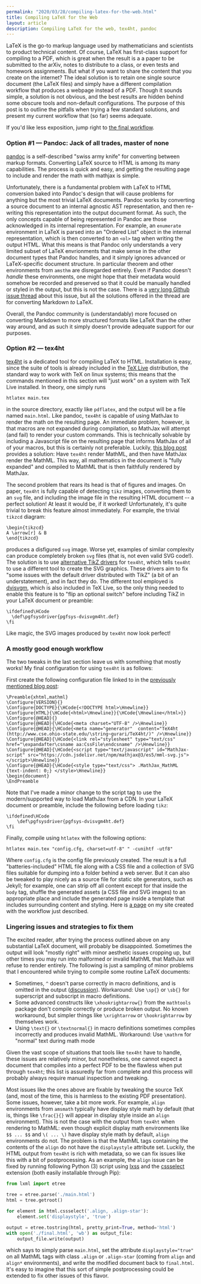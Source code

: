 ```yaml
---
permalink: "2020/03/28/compiling-latex-for-the-web.html"
title: Compiling LaTeX for the Web
layout: article
description: Compiling LaTeX for the web, tex4ht, pandoc
---
```


LaTeX is the go-to markup language used by mathematicians and scientists to product technical content. Of course, LaTeX has first-class support for compiling to a PDF, which is great when the result is a a paper to be submitted to the arXiv, notes to distribute to a class, or even tests and homework assignments. But what if you want to share the content that you create on the internet? The ideal solution is to retain one single source document (the LaTeX files) and simply have a different compilation workflow that produces a webpage instead of a PDF. Though it sounds simple, a solution is not obvious, and the best results are hidden behind some obscure tools and non-default configurations. The purpose of this post is to outline the pitfalls when trying a few standard solutions, and present my current workflow that (so far) seems adequate.

If you'd like less exposition, jump right to [the final workflow](#a-mostly-good-enough-workflow).

### Option #1 &mdash; Pandoc: Jack of all trades, master of none

[pandoc](https://pandoc.org/) is a self-described "swiss army knife" for converting between markup formats. 
Converting LaTeX source to HTML is among its many capabilities. The process is quick and easy, and getting the resulting page to include and render the math with mathjax is simple. 

Unfortunately, there is a fundamental problem with LaTeX to HTML conversion baked into Pandoc's design that will cause problems for anything but the most trivial LaTeX documents. Pandoc works by converting a source document to an internal agnostic AST representation, and then re-writing this representation into the output document format. As such, the only concepts capable of being represented in Pandoc are those acknowledged in its internal representation. For example, an `enumerate` environment in LaTeX is parsed into an "Ordered List" object in the internal representation, which is then converted to an `<ol>` tag when writing the output HTML. What this means is that Pandoc only understands a very limited subset of LaTeX envrionments that make sense in the other document types that Pandoc handles, and it simply ignores advanced or LaTeX-specific document structure. In particular theorem and other environments from `amsthm` are disregarded entirely. Even if Pandoc doesn't  _handle_ these environments, one might hope that their metadata would somehow be recorded and preserved so that it could be manually handled or styled in the output, but this is not the case. There is a [very long Github issue thread]([https://github.com/jgm/pandoc/issues/1608](https://github.com/jgm/pandoc/issues/1608)) about this issue, but all the solutions offered in the thread are for converting Markdown _to_ LaTeX.

Overall, the Pandoc community is (understandably) more focused on converting Markdown to more structured formats like LaTeX than the other way around, and as such it simply doesn't provide adequate support for our purposes.

### Option #2 &mdash; tex4ht

[tex4ht](https://tug.org/tex4ht/) is a dedicated tool for compiling LaTeX to HTML. Installation is easy, since the suite of tools is already included in the [TeX Live](https://www.tug.org/texlive/) distribution, the standard way to work with TeX on linux systems; this means that the commands mentioned in this section will "just work" on a system with TeX Live installed. In theory, one simply runs
```
htlatex main.tex
```
in the source directory, exactly like `pdflatex`, and the output will be a file named `main.html`.
Like pandoc, `tex4ht` is capable of using MathJax to render the math on the resulting page. An immediate problem, however, is that macros are not expanded during compilation, so MathJax will attempt (and fail) to render your custom commands. This is technically solvable by including a Javascript file on the resulting page that informs MathJax of all of your macros, but this is certainly not preferable. Luckily, [this blog post](https://www.homepages.ucl.ac.uk/~ucahmto/elearning/latex/2019/06/06/tex4ht.html) provides a solution: Have `tex4ht` render MathML, and then have MathJax render the MathML. This way, all mathematics in the document is "fully expanded" and compiled to MathML that is then faithfully rendered by MathJax. 

The second problem that rears its head is that of figures and images. On paper, `tex4ht` is fully capable of detecting `tikz` images, converting them to an `svg` file, and including the image file in the resulting HTML document -- a perfect solution! At least it would be, if it worked! Unfortunately, it's quite trivial to break this feature almost immediately. For example, the trivial `tikzcd` diagram:
```
\begin{tikzcd}
A \arrow[r] & B
\end{tikzcd}
```
produces a disfigured `svg` image. Worse yet, examples of similar complexity can produce completely broken `svg` files (that is, not even valid SVG code!). The solution is to use [alternative TikZ drivers](https://github.com/michal-h21/dvisvgm4ht) for `tex4ht`, which tells `tex4ht` to use a different tool to create the SVG graphics. These drivers aim to fix "some issues with the default driver distributed with TikZ" (a bit of an understatement), and in fact they do. The different tool employed is [dvisvgm](https://dvisvgm.de/), which is also included in TeX Live, so the only thing needed to enable this feature is to "flip an optional switch" before including TikZ in your LaTeX document or preamble:
```
\ifdefined\HCode
  \def\pgfsysdriver{pgfsys-dvisvgm4ht.def}
\fi 
```
Like magic, the SVG images produced by `tex4ht` now look perfect!

### A mostly good enough workflow

The two tweaks in the last section leave us with something that mostly works!
My final configuration for using `tex4ht` is as follows:

First create the following configuration file linked to in the [previously mentioned blog post](https://www.homepages.ucl.ac.uk/~ucahmto/elearning/latex/2019/06/06/tex4ht.html):
```
\Preamble{xhtml,mathml}
\Configure{VERSION}{}
\Configure{DOCTYPE}{\HCode{<!DOCTYPE html>\Hnewline}}
\Configure{HTML}{\HCode{<html>\Hnewline}}{\HCode{\Hnewline</html>}}
\Configure{@HEAD}{}
\Configure{@HEAD}{\HCode{<meta charset="UTF-8" />\Hnewline}}
\Configure{@HEAD}{\HCode{<meta name="generator"  content="TeX4ht (http://www.cse.ohio-state.edu/\string~gurari/TeX4ht/)" />\Hnewline}}
\Configure{@HEAD}{\HCode{<link rel="stylesheet" type="text/css" href="\expandafter\csname aa:CssFile\endcsname" />\Hnewline}}
\Configure{@HEAD}{\HCode{<script type="text/javascript" id="MathJax-script" src="https://cdn.jsdelivr.net/npm/mathjax@3/es5/mml-svg.js"></script>\Hnewline}}
\Configure{@HEAD}{\HCode{<style type="text/css"> .MathJax_MathML {text-indent: 0;} </style>\Hnewline}}
\begin{document}
\EndPreamble
```
Note that I've made a minor change to the script tag to use the modern/supported way to load MathJax from a CDN.
In your LaTeX document or preamble, include the following before loading `tikz`:
```
\ifdefined\HCode
	\def\pgfsysdriver{pgfsys-dvisvgm4ht.def}
\fi
```
Finally, compile using `htlatex` with the following options:
```
htlatex main.tex "config.cfg, charset=utf-8" " -cunihtf -utf8"
```
Where `config.cfg` is the config file previously created. The result is a full "batteries-included" HTML file along with a CSS file and a collection of SVG files suitable for dumping into a folder behind a web server. But it can also be tweaked to play nicely as a source file for static site generators, such as Jekyll; for example, one can strip off all content except for that inside the `body` tag, shuffle the generated assets (a CSS file and SVG images) to an appropriate place and include the generated page inside a template that includes surrounding content and styling. Here is [a page](https://cemulate.github.io/solutions_maclane/presheafsubobject.html) on my site created with the workflow just described.

### Lingering issues and strategies to fix them

The excited reader, after trying the process outlined above on any substantial LaTeX document, will probably be disappointed.
Sometimes the output will look "mostly right" with minor aesthetic issues cropping up, but other times you may run into malformed or invalid MathML that MathJax will refuse to render entirely.
The following is just a sampling of minor problems that I encountered while trying to compile some routine LaTeX documents:
* Sometimes, `^` doesn't parse correctly in macro definitions, and is omitted in the output ([discussion](https://tex.stackexchange.com/questions/306567/tex4ht-superscript-symbol-problem)). Workaround: Use `\sp{}` or `\sb{}`  for superscript and subscript in macro definitions.
* Some advanced constructs like `\xhookrightarrow{}` from the `mathtools` package don't compile correctly or produce broken output. No known workaround, but simpler things like `\xrightarrow` or `\hookrightarrow` by themselves work.
* Using `\text{}` or `\textnormal{}` in macro definitions sometimes compiles incorrectly and produces invalid MathML. Workaround: Use `\mathrm` for "normal" text during math mode

Given the vast scope of situations that tools like `tex4ht` have to handle, these issues are relatively minor, but nonetheless, one cannot expect a document that compiles into a perfect PDF to be the flawless when put through `tex4ht`; this list is assuredly far from complete and this process will probably always require manual inspection and tweaking.

Most issues like the ones above are fixable by tweaking the source TeX (and, most of the time, this is harmless to the existing PDF presentation).
Some issues, however, take a bit more work.
For example, `align` environments from `amsmath` typically have display style math by default (that is, things like `\frac{}{}` will appear in display style inside an `align` environment).
This is not the case with the output from `tex4ht` when rendering to MathML: even though explicit display math environments like `$$ ... $$` and `\( ... \)` have display style math by default, `align` environments do not.
The problem is that the MathML tags containing the contents of the `align` do not have the `displaystyle` attribute set.
Luckily, the HTML output from `tex4ht` is rich with metadata, so we can fix issues like this with a bit of postprocessing.
As an example, the `align` issue can be fixed by running following Python (3) script using [lxss](https://lxml.de/) and the [cssselect](https://lxml.de/cssselect.html) extension (both easily installable through Pip):
```python
from lxml import etree

tree = etree.parse('./main.html')
html = tree.getroot()

for element in html.cssselect('.align, .align-star'):
    element.set('displaystyle', 'true')

output = etree.tostring(html, pretty_print=True, method='html')
with open('./final.html', 'wb') as output_file:
    output_file.write(output)
```
which says to simply parse `main.html`, set the attribute `displaystyle="true"` on all MathML tags with class `.align` or `.align-star` (coming from `align` and `align*` environments), and write the modified document back to `final.html`.
It's easy to imagine that this sort of simple postprocessing could be extended to fix other issues of this flavor.
